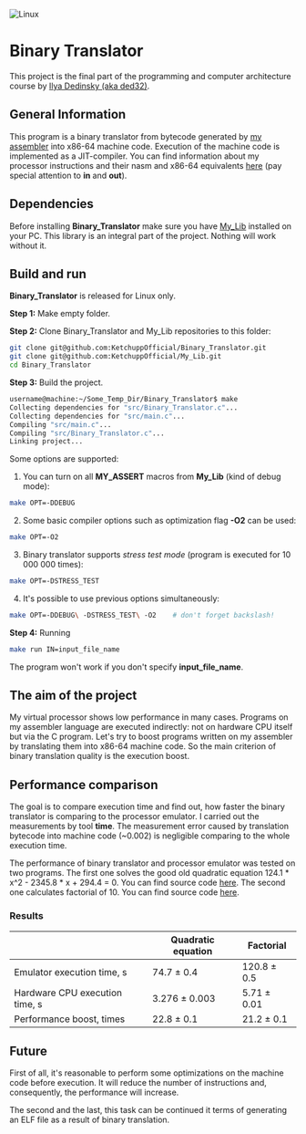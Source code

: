 ![Linux](https://img.shields.io/badge/Linux-FCC624?style=for-the-badge&logo=linux&logoColor=black)

# Binary Translator

This project is the final part of the programming and computer architecture course by [Ilya Dedinsky (aka ded32)](https://github.com/ded32).

## General Information

This program is a binary translator from bytecode generated by [my assembler](https://github.com/KetchuppOfficial/Processor) into x86-64 machine code. Execution of the machine code is implemented as a JIT-compiler. You can find information about my processor instructions and their nasm and x86-64 equivalents [here](/ISA.md) (pay special attention to **in** and **out**).

## Dependencies

Before installing **Binary_Translator** make sure you have [My_Lib](https://github.com/KetchuppOfficial/My_Lib) installed on your PC. This library is an integral part of the project. Nothing will work without it.

## Build and run

**Binary_Translator** is released for Linux only.

**Step 1:** Make empty folder.

**Step 2:** Clone Binary_Translator and My_Lib repositories to this folder:
```bash
git clone git@github.com:KetchuppOfficial/Binary_Translator.git
git clone git@github.com:KetchuppOfficial/My_Lib.git
cd Binary_Translator
```

**Step 3:** Build the project. 
```bash
username@machine:~/Some_Temp_Dir/Binary_Translator$ make
Collecting dependencies for "src/Binary_Translator.c"...
Collecting dependencies for "src/main.c"...
Compiling "src/main.c"...
Compiling "src/Binary_Translator.c"...
Linking project...
```
Some options are supported:

1) You can turn on all **MY_ASSERT** macros from **My_Lib** (kind of debug mode):
```bash
make OPT=-DDEBUG
```
2) Some basic compiler options such as optimization flag **-O2** can be used:
```bash
make OPT=-O2
```
3) Binary translator supports *stress test mode* (program is executed for 10 000 000 times):
```bash
make OPT=-DSTRESS_TEST
```
4) It's possible to use previous options simultaneously:
```bash
make OPT=-DDEBUG\ -DSTRESS_TEST\ -O2    # don't forget backslash!
```

**Step 4:** Running
```bash
make run IN=input_file_name
```
The program won't work if you don't specify **input_file_name**.

## The aim of the project

My virtual processor shows low performance in many cases. Programs on my assembler language are executed indirectly: not on hardware CPU itself but via the C program. Let's try to boost programs written on my assembler by translating them into x86-64 machine code. So the main criterion of binary translation quality is the execution boost.

## Performance comparison

The goal is to compare execution time and find out, how faster the binary translator is comparing to the processor emulator. I carried out the measurements by tool **time**. The measurement error caused by translation bytecode into machine code (~0.002) is negligible comparing to the whole execution time.

The performance of binary translator and processor emulator was tested on two programs. The first one solves the good old quadratic equation 124.1 * x^2 - 2345.8 * x + 294.4 = 0. You can find source code [here](/data/Quadratic_For_Tests.txt). The second one calculates factorial of 10. You can find source code [here](/data/Factorial_For_Tests.txt).

### Results

|                                | Quadratic equation |  Factorial      |
|--------------------------------|--------------------|-----------------|
| Emulator execution time, s     | 74.7 $\pm$ 0.4     | 120.8 $\pm$ 0.5 |
| Hardware CPU execution time, s | 3.276 $\pm$ 0.003  | 5.71 $\pm$ 0.01 |
| Performance boost, times       | 22.8 $\pm$ 0.1     | 21.2 $\pm$ 0.1  |

## Future

First of all, it's reasonable to perform some optimizations on the machine code before execution. It will reduce the number of instructions and, consequently, the performance will increase.

The second and the last, this task can be continued it terms of generating an ELF file as a result of binary translation.
